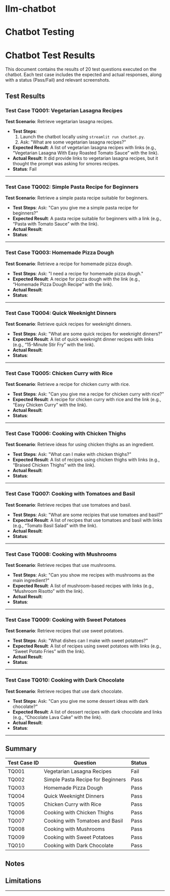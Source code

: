 # llm-chatbot 
# Chatbot Testing
# Chatbot Test Results

This document contains the results of 20 test questions executed on the chatbot. Each test case includes the expected and actual responses, along with a status (Pass/Fail) and relevant screenshots.

## Test Results

### Test Case TQ001: Vegetarian Lasagna Recipes
**Test Scenario**: Retrieve vegetarian lasagna recipes.

- **Test Steps**:
  1. Launch the chatbot locally using `streamlit run chatbot.py`.
  2. Ask: "What are some vegetarian lasagna recipes?"
- **Expected Result**: A list of vegetarian lasagna recipes with links (e.g., “Vegetarian Lasagna With Easy Roasted Tomato Sauce” with the link).
- **Actual Result**: It did provide links to vegetarian lasagna recipes, but it thought the prompt was asking for smores recipes. 
- **Status**: Fail

---

### Test Case TQ002: Simple Pasta Recipe for Beginners
**Test Scenario**: Retrieve a simple pasta recipe suitable for beginners.

- **Test Steps**:
  Ask: "Can you give me a simple pasta recipe for beginners?"
- **Expected Result**: A pasta recipe suitable for beginners with a link (e.g., “Pasta with Tomato Sauce” with the link).
- **Actual Result**: 
- **Status**: 

---

### Test Case TQ003: Homemade Pizza Dough
**Test Scenario**: Retrieve a recipe for homemade pizza dough.

- **Test Steps**:
  Ask: "I need a recipe for homemade pizza dough."
- **Expected Result**: A recipe for pizza dough with the link (e.g., “Homemade Pizza Dough Recipe” with the link).
- **Actual Result**: 
- **Status**:

---

### Test Case TQ004: Quick Weeknight Dinners
**Test Scenario**: Retrieve quick recipes for weeknight dinners.

- **Test Steps**:
  Ask: "What are some quick recipes for weeknight dinners?"
- **Expected Result**: A list of quick weeknight dinner recipes with links (e.g., “15-Minute Stir Fry” with the link).
- **Actual Result**: 
- **Status**: 

---

### Test Case TQ005: Chicken Curry with Rice
**Test Scenario**: Retrieve a recipe for chicken curry with rice.

- **Test Steps**:
  Ask: "Can you give me a recipe for chicken curry with rice?"
- **Expected Result**: A recipe for chicken curry with rice and the link (e.g., “Easy Chicken Curry” with the link).
- **Actual Result**:
- **Status**:

--- 
### Test Case TQ006: Cooking with Chicken Thighs
**Test Scenario**: Retrieve ideas for using chicken thighs as an ingredient. 

- **Test Steps**:
  Ask: "What can I make with chicken thighs?"
- **Expected Result**: A list of recipes using chicken thighs with links (e.g., “Braised Chicken Thighs” with the link).
- **Actual Result**:
- **Status**: 

---
### Test Case TQ007: Cooking with Tomatoes and Basil
**Test Scenario**: Retrieve recipes that use tomatoes and basil. 
- **Test Steps**:
  Ask: "What are some recipies that use tomatoes and basil?"
- **Expected Result**: A list of recipes that use tomatoes and basil with links (e.g., “Tomato Basil Salad” with the link).
- **Actual Result**:
- **Status**:

---
### Test Case TQ008: Cooking with Mushrooms
**Test Scenario**: Retrieve recipes that use mushrooms. 
- **Test Steps**:
  Ask: "Can you show me recipes with mushrooms as the main ingredient?"
- **Expected Result**: A list of mushroom-based recipes with links (e.g., “Mushroom Risotto” with the link).
- **Actual Result**:
- **Status**:

---
### Test Case TQ009: Cooking with Sweet Potatoes
**Test Scenario**: Retrieve recipes that use sweet potatoes. 
- **Test Steps**:
  Ask: "What dishes can I make with sweet potatoes?"
- **Expected Result**:  A list of recipes using sweet potatoes with links (e.g., “Sweet Potato Fries” with the link).
- **Actual Result**:
- **Status**:

---
### Test Case TQ010: Cooking with Dark Chocolate
**Test Scenario**: Retrieve recipes that use dark chocolate.  
- **Test Steps**:
  Ask: "Can you give me some dessert ideas with dark chocolate?"
- **Expected Result**: A list of dessert recipes with dark chocolate and links (e.g., “Chocolate Lava Cake” with the link). 
- **Actual Result**:
- **Status**:


---

## Summary
| Test Case ID | Question                                   | Status |
|--------------|-------------------------------------------|--------|
| TQ001        | Vegetarian Lasagna Recipes               | Fail |
| TQ002        | Simple Pasta Recipe for Beginners        | Pass  |
| TQ003        | Homemade Pizza Dough                     | Pass  |
| TQ004        | Quick Weeknight Dinners                  | Pass  |
| TQ005        | Chicken Curry with Rice                  | Pass   | 
| TQ006        | Cooking with Chicken Thighs              | Pass   | 
| TQ007        | Cooking with Tomatoes and Basil          | Pass   |
| TQ008        | Cooking with Mushrooms                   | Pass  |   
| TQ009        | Cooking with Sweet Potatoes              | Pass   | 
| TQ010        | Cooking with Dark Chocolate              | Pass   | 

## Notes


## Limitations


---


